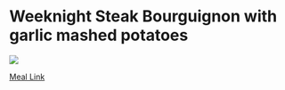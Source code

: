 # Weeknight Steak Bourguignon with garlic mashed potatoes
![](https://homechef.imgix.net/https%3A%2F%2Fasset.homechef.com%2Fuploads%2Fmeal%2Fplated%2F21193%2F717142.003.01WeeknightSteakBourguignon_Ecomm_1_of_1_.jpg?ixlib=rails-1.1.0&w=600&auto=format&s=4318fbb1ea6ac0c396d8147d29a9c116)

[Meal Link](https://www.homechef.com/account/cookbook?mealId=4PXVZ5Om)
